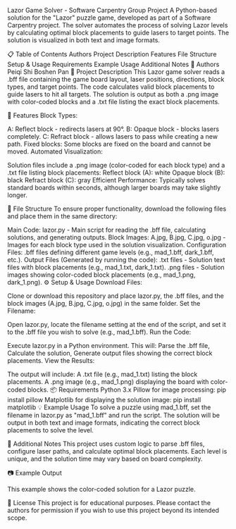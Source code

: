 Lazor Game Solver - Software Carpentry Group Project
A Python-based solution for the "Lazor" puzzle game, developed as part of a Software Carpentry project. The solver automates the process of solving Lazor levels by calculating optimal block placements to guide lasers to target points. The solution is visualized in both text and image formats.

📋 Table of Contents
Authors
Project Description
Features
File Structure
Setup & Usage
Requirements
Example Usage
Additional Notes
👥 Authors
Peiqi Shi
Boshen Pan
📖 Project Description
This Lazor game solver reads a .bff file containing the game board layout, laser positions, directions, block types, and target points. The code calculates valid block placements to guide lasers to hit all targets. The solution is output as both a .png image with color-coded blocks and a .txt file listing the exact block placements.

🚀 Features
Block Types:

A: Reflect block - redirects lasers at 90°.
B: Opaque block - blocks lasers completely.
C: Refract block - allows lasers to pass while creating a new path.
Fixed blocks: Some blocks are fixed on the board and cannot be moved.
Automated Visualization:

Solution files include a .png image (color-coded for each block type) and a .txt file listing block placements:
Reflect block (A): white
Opaque block (B): black
Refract block (C): gray
Efficient Performance: Typically solves standard boards within seconds, although larger boards may take slightly longer.

📁 File Structure
To ensure proper functionality, download the following files and place them in the same directory:

Main Code: lazor.py - Main script for reading the .bff file, calculating solutions, and generating outputs.
Block Images: A.jpg, B.jpg, C.jpg, o.jpg - Images for each block type used in the solution visualization.
Configuration Files: .bff files defining different game levels (e.g., mad_1.bff, dark_1.bff, etc.).
Output Files (Generated by running the code):
.txt files - Solution text files with block placements (e.g., mad_1.txt, dark_1.txt).
.png files - Solution images showing color-coded block placements (e.g., mad_1.png, dark_1.png).
⚙️ Setup & Usage
Download Files:

Clone or download this repository and place lazor.py, the .bff files, and the block images (A.jpg, B.jpg, C.jpg, o.jpg) in the same folder.
Set the Filename:

Open lazor.py, locate the filename setting at the end of the script, and set it to the .bff file you wish to solve (e.g., mad_1.bff).
Run the Code:

Execute lazor.py in a Python environment. This will:
Parse the .bff file,
Calculate the solution,
Generate output files showing the correct block placements.
View the Results:

The output will include:
A .txt file (e.g., mad_1.txt) listing the block placements.
A .png image (e.g., mad_1.png) displaying the board with color-coded blocks.
📦 Requirements
Python 3.x
Pillow for image processing: pip install pillow
Matplotlib for displaying the solution image: pip install matplotlib
💡 Example Usage
To solve a puzzle using mad_1.bff, set the filename in lazor.py as "mad_1.bff" and run the script. The solution will be output in both text and image formats, indicating the correct block placements to solve the level.

📝 Additional Notes
This project uses custom logic to parse .bff files, configure laser paths, and calculate optimal block placements. Each level is unique, and the solution time may vary based on board complexity.

📷 Example Output

This example shows the color-coded solution for a Lazor puzzle.

📄 License
This project is for educational purposes. Please contact the authors for permission if you wish to use this project beyond its intended scope.
